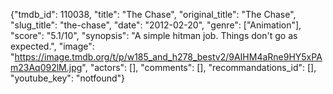 {"tmdb_id": 110038, "title": "The Chase", "original_title": "The Chase", "slug_title": "the-chase", "date": "2012-02-20", "genre": ["Animation"], "score": "5.1/10", "synopsis": "A simple hitman job. Things don't go as expected.", "image": "https://image.tmdb.org/t/p/w185_and_h278_bestv2/9AIHM4aRne9HY5xPAm23Aq092lM.jpg", "actors": [], "comments": [], "recommandations_id": [], "youtube_key": "notfound"}
